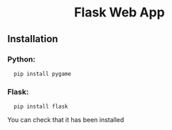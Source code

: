 <h1 align="center"> Flask Web App</h1>

 ## Installation
### Python:
      pip install pygame
### Flask:
      pip install flask
You can check that it has been installed
